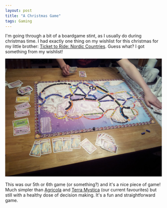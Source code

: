 ```yaml
---
layout: post
title: "A Christmas Game"
tags: Gaming
---
```


I'm going through a bit of a boardgame stint, as I usually do during christmas time. I had exactly one thing on my wishlist for this christmas for my little brother: [Ticket to Ride: Nordic Countries][]. Guess what? I got something from my wishlist!

![](/images/ticket-to-ride-nordic.png)

This was our 5th or 6th game (or something?) and it's a nice piece of game! Much simpler than [Agricola][] and [Terra Mystica][] (our current favourites) but still with a healthy dose of decision making. It's a fun and straightforward game.

[Ticket to Ride: Nordic Countries]: http://boardgamegeek.com/boardgame/31627/ticket-ride-nordic-countries "Ticket to Ride: Nordic Countries"
[Agricola]: http://boardgamegeek.com/boardgame/31260/agricola "Agricola. An amazing board game."
[Terra Mystica]: http://boardgamegeek.com/boardgame/120677/terra-mystica "Terra Mystica"

